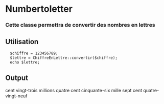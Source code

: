 # Numbertoletter
### Cette classe permettra de convertir des nombres en lettres
## Utilisation
```
  $chiffre = 123456789;
  $lettre = ChiffreEnLettre::convertir($chiffre);
  echo $lettre;
```
## Output
cent vingt-trois millions quatre cent cinquante-six mille sept cent quatre-vingt-neuf

